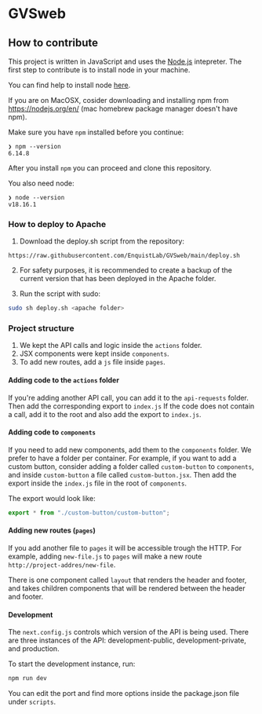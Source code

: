 # GVSweb

## How to contribute

This project is written in JavaScript and uses the [Node.js](https://nodejs.org/en/) intepreter.
The first step to contribute is to install node in your machine.

You can find help to install node [here](https://nodejs.dev/en/learn/how-to-install-nodejs/).

If you are on MacOSX, cosider downloading
and installing npm from https://nodejs.org/en/ (mac homebrew package manager doesn't have npm).

Make sure you have `npm` installed before you continue:

```
❯ npm --version
6.14.8
```

After you install `npm` you can proceed and clone this repository.

You also need node:

```
❯ node --version
v18.16.1
```

### How to deploy to Apache

1. Download the deploy.sh script from the repository:

```
https://raw.githubusercontent.com/EnquistLab/GVSweb/main/deploy.sh
```

2. For safety purposes, it is recommended to create a backup of the current version that has been deployed in the Apache folder.

3. Run the script with sudo:

```sh
sudo sh deploy.sh <apache folder>
```

### Project structure

1. We kept the API calls and logic inside the `actions` folder.
2. JSX components were kept inside `components`.
3. To add new routes, add a `js` file inside `pages`.

#### Adding code to the `actions` folder

If you're adding another API call, you can add it to the `api-requests` folder.
Then add the corresponding export to `index.js`
If the code does not contain a call, add it to the root and also add the export to `index.js`.

#### Adding code to `components`

If you need to add new components, add them to the `components` folder.
We prefer to have a folder per container.
For example, if you want to add a custom button, consider adding a folder called `custom-button` to `components`,
and inside `custom-button` a file called `custom-button.jsx`.
Then add the export inside the `index.js` file in the root of `components`.

The export would look like:

```javascript
export * from "./custom-button/custom-button";
```

#### Adding new routes (`pages`)

If you add another file to `pages` it will be accessible trough the HTTP.
For example, adding `new-file.js` to `pages` will make a new route `http://project-addres/new-file`.

There is one component called `layout` that renders the header and footer, and takes children components
that will be rendered between the header and footer.

#### Development

The `next.config.js` controls which version of the API is being used.
There are three instances of the API: development-public, development-private, and production.

To start the development instance, run:

```sh
npm run dev
```

You can edit the port and find more options inside the package.json file under `scripts`.

